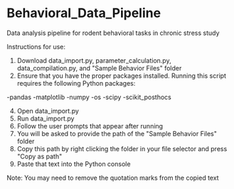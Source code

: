 # Behavioral_Data_Pipeline
Data analysis pipeline for rodent behavioral tasks in chronic stress study

Instructions for use:
1. Download data_import.py, parameter_calculation.py, data_compilation.py, and "Sample Behavior Files" folder
2. Ensure that you have the proper packages installed. Running this script requires the following Python packages: 

-pandas
-matplotlib
-numpy
-os
-scipy
-scikit_posthocs

4. Open data_import.py
5. Run data_import.py
6. Follow the user prompts that appear after running
7. You will be asked to provide the path of the "Sample Behavior Files" folder
8. Copy this path by right clicking the folder in your file selector and press "Copy as path"
9. Paste that text into the Python console

Note: You may need to remove the quotation marks from the copied text
